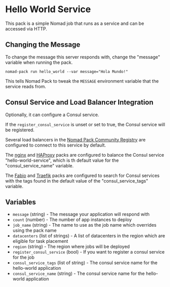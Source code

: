 # Hello World Service

This pack is a simple Nomad job that runs as a service and can be accessed via HTTP.

## Changing the Message

To change the message this server responds with, change the "message" variable when running the pack.

```
nomad-pack run hello_world --var message="Hola Mundo!"
```

This tells Nomad Pack to tweak the `MESSAGE` environment variable that the service reads from.

## Consul Service and Load Balancer Integration

Optionally, it can configure a Consul service.

If the `register_consul_service` is unset or set to true, the Consul service will be registered.

Several load balancers in the [Nomad Pack Community Registry](../../README.md) are configured to connect to this service by default.

The [nginx](../nginx/README.md) and [HAProxy](../haproxy/README.md) packs are configured to balance the Consul service "hello-world-service", which is th default value for the "consul_service_name" variable.

The [Fabio](../fabio/README.md) and [Traefik](../traefik/README.md) packs are configured to search for Consul services with the tags found in the default value of the "consul_service_tags" variable.

## Variables

- `message` (string) - The message your application will respond with
- `count` (number) - The number of app instances to deploy
- `job_name` (string) - The name to use as the job name which overrides using the pack name
- `datacenters` (list of strings) - A list of datacenters in the region which are eligible for task placement
- `region` (string) - The region where jobs will be deployed
- `register_consul_service` (bool) - If you want to register a consul service for the job
- `consul_service_tags` (list of string) - The consul service name for the hello-world application
- `consul_service_name` (string) - The consul service name for the hello-world application
